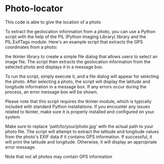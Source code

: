 # Photo-locator
This code is able to give the location of a photo 

To extract the geolocation information from a photo, you can use a Python script with the help of the PIL (Python Imaging Library) library and the PIL.ExifTags module. Here's an example script that extracts the GPS coordinates from a photo: 

the tkinter library to create a simple file dialog that allows users to select an image file. The script then extracts the geolocation information from the selected photo and displays it in a message box.

To run the script, simply execute it, and a file dialog will appear for selecting the photo. After selecting a photo, the script will display the latitude and longitude information in a message box. If any errors occur during the process, an error message box will be shown.

Please note that this script requires the tkinter module, which is typically included with standard Python installations. If you encounter any issues related to tkinter, make sure it is properly installed and configured on your system. 

Make sure to replace 'path/to/your/photo.jpg' with the actual path to your photo file. The script will attempt to extract the latitude and longitude values from the photo's EXIF data if it contains GPS information. If successful, it will print the latitude and longitude. Otherwise, it will display an appropriate error message.

Note that not all photos may contain GPS information

